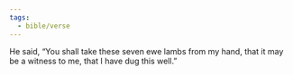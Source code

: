 ```yaml
---
tags:
  - bible/verse
---
```

He said, “You shall take these seven ewe lambs from my hand, that it may be a witness to me, that I have dug this well.”
